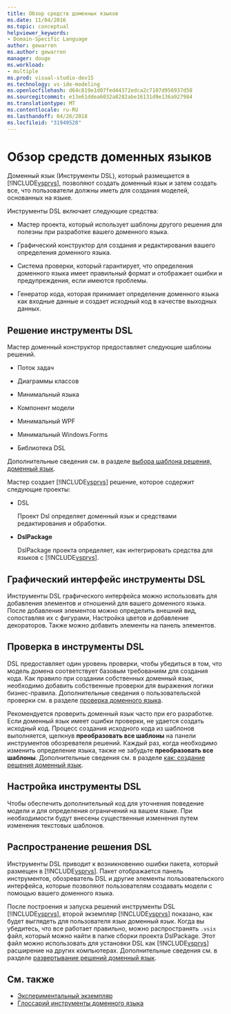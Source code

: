 ```yaml
---
title: Обзор средств доменных языков
ms.date: 11/04/2016
ms.topic: conceptual
helpviewer_keywords:
- Domain-Specific Language
author: gewarren
ms.author: gewarren
manager: douge
ms.workload:
- multiple
ms.prod: visual-studio-dev15
ms.technology: vs-ide-modeling
ms.openlocfilehash: d64c819e1d07fed44372edca2c7107d956937d58
ms.sourcegitcommit: e13e61ddea6032a8282abe16131d9e136a927984
ms.translationtype: MT
ms.contentlocale: ru-RU
ms.lasthandoff: 04/26/2018
ms.locfileid: "31949528"
---
```

# <a name="overview-of-domain-specific-language-tools"></a>Обзор средств доменных языков
Доменный язык (Инструменты DSL), который размещается в [!INCLUDE[vsprvs](../code-quality/includes/vsprvs_md.md)], позволяют создать доменный язык и затем создать все, что пользователи должны иметь для создания моделей, основанных на языке.

 Инструменты DSL включает следующие средства:

-   Мастер проекта, который использует шаблоны другого решения для полезны при разработке вашего доменного языка.

-   Графический конструктор для создания и редактирования вашего определения доменного языка.

-   Система проверки, который гарантирует, что определения доменного языка имеет правильный формат и отображает ошибки и предупреждения, если имеются проблемы.

-   Генератор кода, которая принимает определение доменного языка как входные данные и создает исходный код в качестве выходных данных.

## <a name="the-dsl-tools-solution"></a>Решение инструменты DSL
 Мастер доменный конструктор предоставляет следующие шаблоны решений.

-   Поток задач

-   Диаграммы классов

-   Минимальный языка

-   Компонент модели

-   Минимальный WPF

-   Минимальный Windows.Forms

-   Библиотека DSL

 Дополнительные сведения см. в разделе [выбора шаблона решения, доменный язык](../modeling/choosing-a-domain-specific-language-solution-template.md).

 Мастер создает [!INCLUDE[vsprvs](../code-quality/includes/vsprvs_md.md)] решение, которое содержит следующие проекты:

-   DSL

     Проект Dsl определяет доменный язык и средствами редактирования и обработки.

-   **DslPackage**

     DslPackage проекта определяет, как интегрировать средства для языков с [!INCLUDE[vsprvs](../code-quality/includes/vsprvs_md.md)].

## <a name="the-dsl-tools-graphical-interface"></a>Графический интерфейс инструменты DSL
 Инструменты DSL графического интерфейса можно использовать для добавления элементов и отношений для вашего доменного языка. После добавления элементов можно определить внешний вид, сопоставляя их с фигурами, Настройка цветов и добавление декораторов. Также можно добавить элементы на панель элементов.

## <a name="validation-in-dsl-tools"></a>Проверка в инструменты DSL
 DSL предоставляет один уровень проверки, чтобы убедиться в том, что модель домена соответствует базовым требованиям для создания кода. Как правило при создании собственных доменный язык, необходимо добавить собственные проверки для выражения логики бизнес-правила. Дополнительные сведения о пользовательской проверки см. в разделе [проверка доменного языка](../modeling/validation-in-a-domain-specific-language.md).

 Рекомендуется проверить доменный язык часто при его разработке. Если доменный язык имеет ошибки проверки, не удается создать исходный код. Процесс создания исходного кода из шаблонов выполняется, щелкнув **преобразовать все шаблоны** на панели инструментов обозревателя решений. Каждый раз, когда необходимо изменить определение языка, также не забудьте **преобразовать все шаблоны**. Дополнительные сведения см. в разделе [как: создание решения доменный язык](../modeling/how-to-create-a-domain-specific-language-solution.md).

## <a name="customization-of-dsl-tools"></a>Настройка инструменты DSL
 Чтобы обеспечить дополнительный код для уточнения поведение модели и для определения ограничений на вашем языке. При необходимости будут внесены существенные изменения путем изменения текстовых шаблонов.

## <a name="distributing-your-dsl-solution"></a>Распространение решения DSL
 Инструменты DSL приводит к возникновению ошибки пакета, который размещен в [!INCLUDE[vsprvs](../code-quality/includes/vsprvs_md.md)]. Пакет отображается панель инструментов, обозреватель DSL и другие элементы пользовательского интерфейса, которые позволяют пользователям создавать модели с помощью вашего доменного языка.

 После построения и запуска решений инструменты DSL [!INCLUDE[vsprvs](../code-quality/includes/vsprvs_md.md)], второй экземпляр [!INCLUDE[vsprvs](../code-quality/includes/vsprvs_md.md)] показано, как будет выглядеть для пользователя язык доменный язык. Когда вы убедитесь, что все работает правильно, можно распространять `.vsix` файл, который можно найти в папке сборки проекта DslPackage. Этот файл можно использовать для установки DSL как [!INCLUDE[vsprvs](../code-quality/includes/vsprvs_md.md)] расширение на других компьютерах.  Дополнительные сведения см. в разделе [развертывание решений доменный язык](../modeling/deploying-domain-specific-language-solutions.md).

## <a name="see-also"></a>См. также

- [Экспериментальный экземпляр](../extensibility/the-experimental-instance.md)
- [Глоссарий инструменты доменного языка](http://msdn.microsoft.com/ca5e84cb-a315-465c-be24-76aa3df276aa)